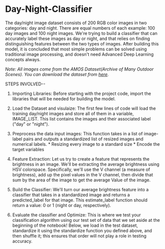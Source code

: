 # Day-Night-Classifier
The day/night image dataset consists of 200 RGB color images in two categories: day and night. There are equal numbers of each example: 100 day images and 100 night images.
We're trying to build a classifier that can accurately label these images as day or night, and that relies on finding distinguishing features between the two types of images.
After building this model, it is concluded that most simple problems can be solved using traditional image processing, and doesn't need Advanced Deep Learning concepts always.

*Note: All images come from the AMOS Dataset(Archive of Many Outdoor Scenes).
You can download the dataset from [here](https://drive.google.com/drive/u/2/folders/17cnu71gZMhaqn7zeefVp7eaLxhdbryP_).*

STEPS INVOLVED--
1. Importing Libraries:
   Before starting with the project code, import the libraries that will be needed for building the model.
   
2. Load the Dataset and visulaize:
   The first few lines of code will load the training day/night images and store all of them in a variable, IMAGE_LIST. This list contains the images and their associated label      ("day" or "night"). 
   
3. Preprocess the data input images:
   This function takes in a list of image-label pairs and outputs a standardized list of resized images and numerical labels.
           * Resizing every image to a standard size
           * Encode the target variables 

4. Feature Extraction:
   Let us try to create a feature that represents the brightness in an image. We'll be extracting the average brightness using HSV colorspace. Specifically, we'll use the V          channel (a measure of brightness), add up the pixel values in the V channel, then divide that sum by the area of the image to get the average Value of the image.
   
5. Build the Classifier:
   We'll turn our average brightness feature into a classifier that takes in a standardized image and returns a predicted_label for that image. This estimate_label function should    return a value: 0 or 1 (night or day, respectively).
   
6. Evaluate the classifier and Optimize:
   This is where we test your classification algorithm using our test set of data that we set aside at the beginning of the notebook! Below, we load in the test dataset,              standardize it using the standardize function you defined above, and then shuffle it; this ensures that order will not play a role in testing accuracy.   
